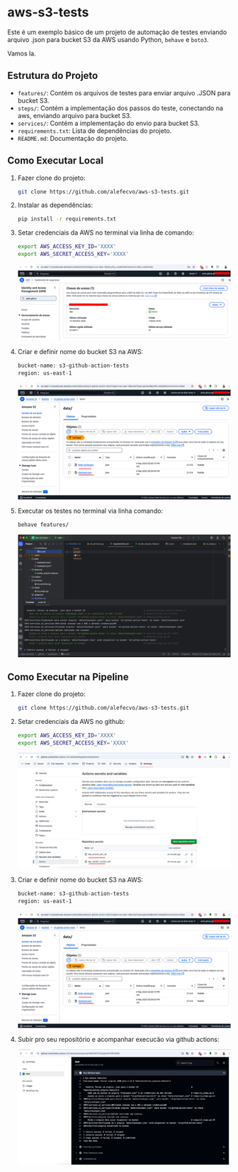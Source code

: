 # aws-s3-tests

Este é um exemplo básico de um projeto de automação de testes enviando arquivo .json para bucket S3 da AWS usando Python, `behave` e `boto3`.

Vamos la.

## Estrutura do Projeto

- `features/`: Contém os arquivos de testes para enviar arquivo .JSON para bucket S3.
- `steps/`: Contém a implementação dos passos do teste, conectando na aws, enviando arquivo para bucket S3.
- `services/`: Contém a implementação do envio para bucket S3.
- `requirements.txt`: Lista de dependências do projeto.
- `README.md`: Documentação do projeto.

## Como Executar Local

1. Fazer clone do projeto:
    ```bash
    git clone https://github.com/alefecvo/aws-s3-tests.git
    ```

2. Instalar as dependências:
    ```bash
    pip install -r requirements.txt
    ```
   
3. Setar credenciais da AWS no terminal via linha de comando:
    ```bash
    export AWS_ACCESS_KEY_ID='XXXX'
    export AWS_SECRET_ACCESS_KEY='XXXX'
    ```
   ![credenciais](images/iam-credenciais-aws.png)
   
4. Criar e definir nome do bucket S3 na AWS:
    ```bash
    bucket-name: s3-github-action-tests
    region: us-east-1
    ```   
   ![bucket](images/bucket-s3-aws.png)

3. Executar os testes no terminal via linha comando:
    ```bash
    behave features/
    ```
   ![execucao](images/execucao-local.png)


## Como Executar na Pipeline

1. Fazer clone do projeto:
    ```bash
    git clone https://github.com/alefecvo/aws-s3-tests.git
    ```

2. Setar credenciais da AWS no github:
    ```bash
    export AWS_ACCESS_KEY_ID='XXXX'
    export AWS_SECRET_ACCESS_KEY='XXXX'
    ```
   ![credenciais](images/secret-credenciais-github.png)

3. Criar e definir nome do bucket S3 na AWS:
    ```bash
    bucket-name: s3-github-action-tests
    region: us-east-1
    ```   
   ![bucket](images/bucket-s3-aws.png)

4. Subir pro seu repositório e acompanhar execucão via github actions:
 
   ![bucket](images/execucao-pipeline.png)
